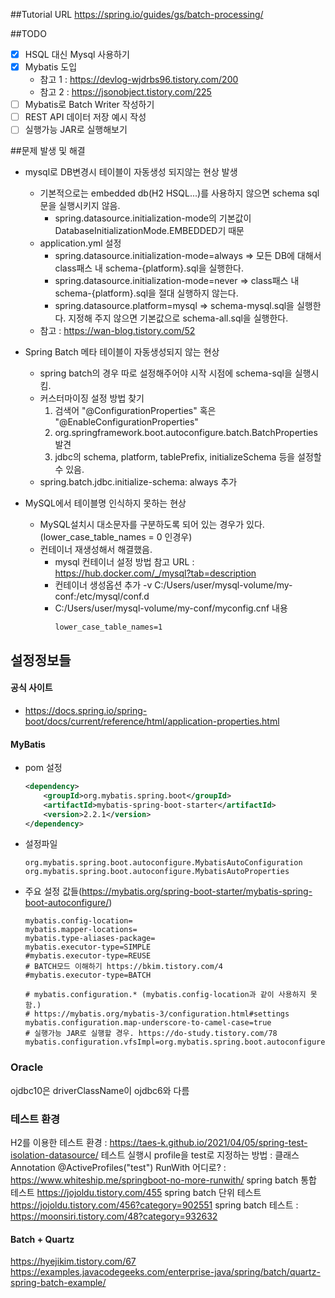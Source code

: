 ##Tutorial URL 
https://spring.io/guides/gs/batch-processing/

##TODO
  - [X] HSQL 대신 Mysql 사용하기
  - [X] Mybatis 도입 
    - 참고 1 : https://devlog-wjdrbs96.tistory.com/200
    - 참고 2 : https://jsonobject.tistory.com/225
  - [ ] Mybatis로 Batch Writer 작성하기
  - [ ] REST API 데이터 저장 예시 작성 
  - [ ] 실행가능 JAR로 실행해보기

##문제 발생 및 해결
* mysql로 DB변경시 테이블이 자동생성 되지않는 현상 발생 
  - 기본적으로는 embedded db(H2 HSQL...)를 사용하지 않으면 schema sql 문을 실행시키지 않음. 
    - spring.datasource.initialization-mode의 기본값이 DatabaseInitializationMode.EMBEDDED기 때문 
  - application.yml 설정 
    - spring.datasource.initialization-mode=always => 모든 DB에 대해서 class패스 내 schema-{platform}.sql을 실행한다. 
    - spring.datasource.initialization-mode=never => class패스 내 schema-{platform}.sql을 절대 실행하지 않는다.
    - spring.datasource.platform=mysql => schema-mysql.sql을 실행한다. 지정해 주지 않으면 기본값으로 schema-all.sql을 실행한다.
  - 참고 : https://wan-blog.tistory.com/52

* Spring Batch 메타 테이블이 자동생성되지 않는 현상 
  - spring batch의 경우 따로 설정해주어야 시작 시점에 schema-sql을 실행시킴. 
  - 커스터마이징 설정 방법 찾기
    1. 검색어 "@ConfigurationProperties" 혹은 "@EnableConfigurationProperties"
    2. org.springframework.boot.autoconfigure.batch.BatchProperties 발견
    3. jdbc의 schema, platform, tablePrefix, initializeSchema 등을 설정할 수 있음.
  - spring.batch.jdbc.initialize-schema: always 추가

* MySQL에서 테이블명 인식하지 못하는 현상
  - MySQL설치시 대소문자를 구분하도록 되어 있는 경우가 있다.(lower_case_table_names = 0 인경우) 
  - 컨테이너 재생성해서 해결했음. 
    - mysql 컨테이너 설정 방법 참고 URL : https://hub.docker.com/_/mysql?tab=description
    - 컨테이너 생성옵션 추가 -v C:/Users/user/mysql-volume/my-conf:/etc/mysql/conf.d
    - C:/Users/user/mysql-volume/my-conf/myconfig.cnf 내용 
      ```
      lower_case_table_names=1
      ```
## 설정정보들
#### 공식 사이트
- https://docs.spring.io/spring-boot/docs/current/reference/html/application-properties.html

#### MyBatis
* pom 설정 
  ```xml
  <dependency>
      <groupId>org.mybatis.spring.boot</groupId>
      <artifactId>mybatis-spring-boot-starter</artifactId>
      <version>2.2.1</version>
  </dependency>
  ```
* 설정파일
  ```text
  org.mybatis.spring.boot.autoconfigure.MybatisAutoConfiguration
  org.mybatis.spring.boot.autoconfigure.MybatisAutoProperties
  ```
* 주요 설정 값들(https://mybatis.org/spring-boot-starter/mybatis-spring-boot-autoconfigure/)
  ```properties
  mybatis.config-location=
  mybatis.mapper-locations=
  mybatis.type-aliases-package=
  mybatis.executor-type=SIMPLE
  #mybatis.executor-type=REUSE
  # BATCH모드 이해하기 https://bkim.tistory.com/4
  #mybatis.executor-type=BATCH
  
  # mybatis.configuration.* (mybatis.config-location과 같이 사용하지 못함.)
  # https://mybatis.org/mybatis-3/configuration.html#settings
  mybatis.configuration.map-underscore-to-camel-case=true
  # 실행가능 JAR로 실행할 경우. https://do-study.tistory.com/78
  mybatis.configuration.vfsImpl=org.mybatis.spring.boot.autoconfigure.SpringBootVFS
  ```

### Oracle
ojdbc10은 driverClassName이 ojdbc6와 다름

### 테스트 환경
H2를 이용한 테스트 환경 : https://taes-k.github.io/2021/04/05/spring-test-isolation-datasource/
테스트 실행시 profile을 test로 지정하는 방법 : 클래스 Annotation @ActiveProfiles("test")
RunWith 어디로? : https://www.whiteship.me/springboot-no-more-runwith/
spring batch 통합 테스트 https://jojoldu.tistory.com/455
spring batch 단위 테스트 https://jojoldu.tistory.com/456?category=902551
spring batch 테스트 : https://moonsiri.tistory.com/48?category=932632

#### Batch + Quartz 
https://hyejikim.tistory.com/67
https://examples.javacodegeeks.com/enterprise-java/spring/batch/quartz-spring-batch-example/